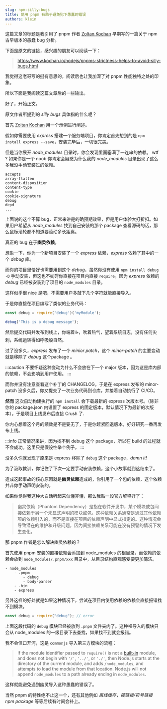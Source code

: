 ```yaml
---
slug: npm-silly-bugs
title: 使用 pnpm 有助于避免犯下愚蠢的错误
authors: klein
---
```


这篇文章的标题是我引用了 pnpm 作者 [Zoltan Kochan](https://www.kochan.io/) 早期写的一篇关于 npm 古早版本的愚蠢 bug 分析。

下面是原文的链接，感兴趣的朋友可以阅读一下：

> https://www.kochan.io/nodejs/pnpms-strictness-helps-to-avoid-silly-bugs.html

我觉得这老哥写的挺有意思的，阅读后也让我加深了对 pnpm 性能独特之处的印象。

所以下面是我阅读这篇文章后的一些输出。

好了，开始正文。

原文作者所提到的 *silly bugs* 具体指的什么呢？

首先 [Zoltan Kochan](https://www.kochan.io/) 用一个示例进行阐述。

假如你需要使用 *express* 搭建一个服务端项目，你肯定首先想到的是 `npm install express --save`，安装完毕后，一切很完美。

但是当你展开 *node_modules* 目录时，你会发现里面塞满了一连串的依赖。 wtf ? 如果你是一个 noob 你肯定会疑惑为什么我的 *node_modules* 目录出现了这么多我没手动安装过的依赖。

```
accepts
array-flatten
content-disposition
content-type
cookie
cookie-signature
debug
depd
...
```

上面说的这个不算 bug，正常来讲是的确预期效果，但是用户体验大打折扣。如果用户希望从 *node_modules* 找到自己安装的那个 package 查看源码的话，那么鼠标滚轮都不知道要滚动多长距离。

真正的 bug 在于**幽灵依赖**。

想象一下，你为一个新项目安装了一个 *express* 依赖，*express* 依赖了其中的一个 *debug* 库。

而你的项目里恰好也需要用到这个 *debug*，虽然你没有使用 `npm install debug -D` 手动安装，但这也不妨碍你直接在项目内直接 `require`。因为 *express* 依赖的 *debug* 已经被安装到了项目的 `node_modules` 目录。

这样似乎很 nice 是吧，不需要用户多敲下几个字符就能直接导入。

于是你直接在项目编写了类似的业务代码：

```js title="src/index.js"
const debug = require('debug')('myModule'); 

debug('This is a debug message'); 
```

然后提交代码并发布到线上，你端着☕，吹着热气，望着系统日志，没有任何尖刺，系统运转得如呼吸般自然。

过了没多久，*express* 发布了一个 *minior patch*，这个 *minor-patch* 的主要变动就是移除了 *debug* 这个package 。

:::caution
不要怀疑这种变动为什么不会放在下一个 major 版本，因为这是库内部的依赖，不会影响到用户使用。
:::

而你并没有注意查看这个补丁的 CHANGELOG。于是在 express 发布的 minor-patch 没多久后，你又提交了一次业务代码到仓库，并接着自动执行了 CI/CD。

**然而** 这次自动构建执行的 `npm install` 会下载最新的 express 次版本号。（除非你的 package.json 内设置了 express 的固定版本，默认情况下为最新的次版本），于是项目上线发布后直接 Crush 了.

你内心想着这个月的绩效是不是要无了，于是你赶紧回退版本，好好研究一番再发布上线。

:::info
正常情况来讲，因为找不到 debug 这个 package，所以在 build 的过程就不会成功。这里只是假设性举个例子。
:::

没多久你就发现了原来是 express 移除了 `debug` 这个 package，*damn it!*

为了汲取教训，你记住了下次一定要手动安装依赖，这个小故事就到这结束了。

造成这起事故的核心原因就是**幽灵依赖**造成的，你引用了一个包的依赖，这个依赖并非你手动声明安装的。

如果你觉得我这种大白话听起来似懂非懂，那么我贴一段官方解释好了：

> 幽灵依赖（Phantom Dependency）是指在软件开发中，某个模块或包间接依赖于另一个未显式声明的模块或包。这种依赖关系通常是通过其他依赖项的依赖引入的，而不是直接在项目的依赖声明中显式指定的。这种情况会导致潜在的维护和升级问题，因为间接依赖关系可能在没有预警的情况下发生变化。

那 pnpm 作者是怎么解决幽灵依赖的？

首先使用 pnpm 安装的直接依赖会添加到 node_modules 的根目录，而依赖的依赖会放到 `node_modules/.pnpm/xxx` 目录中，从目录结构直观感受要更加简洁。

```
- node_modules
    - .pnpm
        - debug
        - body-parser
    - .bin
    - express
```

另外这样的好处就是如果这种情况下，尝试在项目内使用依赖的依赖会直接报错找不到模块。

```js
const debug = require("debug"); // error
```

上面这段代码的 `debug` 模块已经被放到 `.pnpm` 文件夹内了。这种裸导入的模块只会从 node_modules 的一级目录下去查找，如果找不到就会报错。

我不会信口开河，这是 `commonjs` 导入第三方模块的流程：

> If the module identifier passed to `require()` is not a [built-in](https://nodejs.org/api/modules.html#built-in-modules) module, and does not begin with `'/'`, `'../'`, or `'./'`, then Node.js starts at the directory of the current module, and adds `/node_modules`, and attempts to load the module from that location. Node.js will not append `node_modules` to a path already ending in `node_modules`.

这样就能避免遇到幽灵导入这种愚蠢的错误了。

当然 pnpm 的特性绝不止这一个，还有其他例如 *离线缓存*，*硬链接/符号链接 npm package* 等等后续有时间会补上。